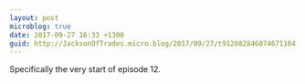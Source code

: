 ```yaml
---
layout: post
microblog: true
date: 2017-09-27 16:33 +1300
guid: http://JacksonOfTrades.micro.blog/2017/09/27/t912882846074671104.html
---
```

Specifically the very start of episode 12.
